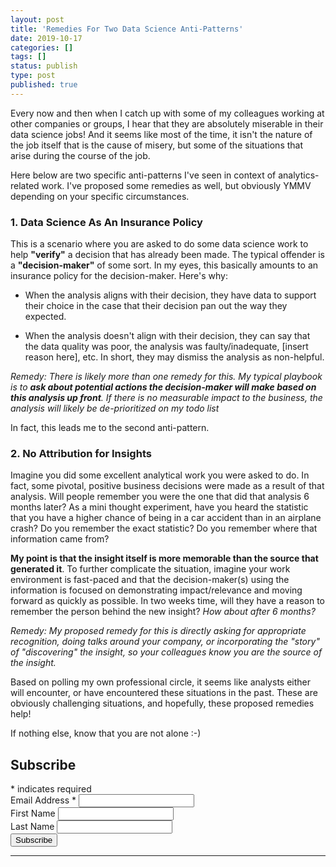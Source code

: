 ```yaml
---
layout: post
title: 'Remedies For Two Data Science Anti-Patterns'
date: 2019-10-17 
categories: []
tags: []
status: publish
type: post
published: true
---
```


Every now and then when I catch up with some of my colleagues working at other companies or groups, I hear that they are absolutely miserable in their data science jobs! And it seems like most of the time, it isn't the nature of the job itself that is the cause of misery, but some of the situations that arise during the course of the job.

Here below are two specific anti-patterns I've seen in context of analytics-related work. I've proposed some remedies as well, but obviously YMMV depending on your specific circumstances.

### 1. Data Science As An Insurance Policy
This is a scenario where you are asked to do some data science work to help **"verify"** a decision that has already been made. The typical offender is a **"decision-maker"** of some sort. In my eyes, this basically amounts to an insurance policy for the decision-maker. Here's why:

- When the analysis aligns with their decision, they have data to support their choice in the case that their decision pan out the way they expected.

- When the analysis doesn't align with their decision, they can say that the data quality was poor, the analysis was faulty/inadequate, [insert reason here], etc. In short, they may dismiss the analysis as non-helpful.

*Remedy: There is likely more than one remedy for this. My typical playbook is to **ask about potential actions the decision-maker will make based on this analysis up front**. If there is no measurable impact to the business, the analysis will likely be de-prioritized on my todo list*

In fact, this leads me to the second anti-pattern.

### 2. No Attribution for Insights
Imagine you did some excellent analytical work you were asked to do. In fact, some pivotal, positive business decisions were made as a result of that analysis. Will people remember you were the one that did that analysis 6 months later? As a mini thought experiment, have you heard the statistic that you have a higher chance of being in a car accident than in an airplane crash? Do you remember the exact statistic? Do you remember where that information came from?

**My point is that the insight itself is more memorable than the source that generated it**. To further complicate the situation, imagine your work environment is fast-paced and that the decision-maker(s) using the information is focused on demonstrating impact/relevance and moving forward as quickly as possible. In two weeks time, will they have a reason to remember the person behind the new insight? *How about after 6 months?*

*Remedy: My proposed remedy for this is directly asking for appropriate recognition, doing talks around your company, or incorporating the "story" of "discovering" the insight, so your colleagues know you are the source of the insight.*

Based on polling my own professional circle, it seems like analysts either will encounter, or have encountered these situations in the past. These are obviously challenging situations, and hopefully, these proposed remedies help!

If nothing else, know that you are not alone :-)


<link href="//cdn-images.mailchimp.com/embedcode/classic-10_7.css" rel="stylesheet" type="text/css">
<div id="mc_embed_signup">
<form action="https://nikhilgopal.us7.list-manage.com/subscribe/post?u=b0b52489b0b8cc0e8222a8c2a&amp;id=7c04e611ce" method="post" id="mc-embedded-subscribe-form" name="mc-embedded-subscribe-form" class="validate" target="_blank" novalidate>
    <div id="mc_embed_signup_scroll">
	<h2>Subscribe</h2>
<div class="indicates-required"><span class="asterisk">*</span> indicates required</div>
<div class="mc-field-group">
	<label for="mce-EMAIL">Email Address  <span class="asterisk">*</span>
</label>
	<input type="email" value="" name="EMAIL" class="required email" id="mce-EMAIL">
</div>
<div class="mc-field-group">
	<label for="mce-FNAME">First Name </label>
	<input type="text" value="" name="FNAME" class="" id="mce-FNAME">
</div>
<div class="mc-field-group">
	<label for="mce-LNAME">Last Name </label>
	<input type="text" value="" name="LNAME" class="" id="mce-LNAME">
</div>
	<div id="mce-responses" class="clear">
		<div class="response" id="mce-error-response" style="display:none"></div>
		<div class="response" id="mce-success-response" style="display:none"></div>
	</div>    <!-- real people should not fill this in and expect good things - do not remove this or risk form bot signups-->
    <div style="position: absolute; left: -5000px;" aria-hidden="true"><input type="text" name="b_b0b52489b0b8cc0e8222a8c2a_7c04e611ce" tabindex="-1" value=""></div>
    <div class="clear"><input type="submit" value="Subscribe" name="subscribe" id="mc-embedded-subscribe" class="button"></div>
    </div>
</form>
</div>
<script type='text/javascript' src='//s3.amazonaws.com/downloads.mailchimp.com/js/mc-validate.js'></script><script type='text/javascript'>(function($) {window.fnames = new Array(); window.ftypes = new Array();fnames[0]='EMAIL';ftypes[0]='email';fnames[1]='FNAME';ftypes[1]='text';fnames[2]='LNAME';ftypes[2]='text';fnames[3]='ADDRESS';ftypes[3]='address';fnames[4]='PHONE';ftypes[4]='phone';}(jQuery));var $mcj = jQuery.noConflict(true);</script>
<!--End mc_embed_signup-->


-------
